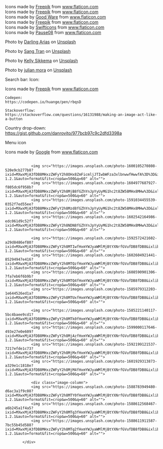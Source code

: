 <div>Icons made by <a href="https://www.freepik.com" title="Freepik">Freepik</a> from <a href="https://www.flaticon.com/" title="Flaticon">www.flaticon.com</a></div>

<div>Icons made by <a href="https://www.freepik.com" title="Freepik">Freepik</a> from <a href="https://www.flaticon.com/" title="Flaticon">www.flaticon.com</a></div>

<div>Icons made by <a href="https://www.flaticon.com/authors/good-ware" title="Good Ware">Good Ware</a> from <a href="https://www.flaticon.com/" title="Flaticon">www.flaticon.com</a></div>

<div>Icons made by <a href="https://www.freepik.com" title="Freepik">Freepik</a> from <a href="https://www.flaticon.com/" title="Flaticon">www.flaticon.com</a></div>

<div>Icons made by <a href="https://www.flaticon.com/authors/swifticons" title="Swifticons">Swifticons</a> from <a href="https://www.flaticon.com/" title="Flaticon">www.flaticon.com</a></div>

<div>Icons made by <a href="https://www.flaticon.com/authors/pause08" title="Pause08">Pause08</a> from <a href="https://www.flaticon.com/" title="Flaticon">www.flaticon.com</a></div>

<span>Photo by <a href="https://unsplash.com/@darlingarias?utm_source=unsplash&amp;utm_medium=referral&amp;utm_content=creditCopyText">Darling Arias</a> on <a href="https://unsplash.com/s/photos/sewing?utm_source=unsplash&amp;utm_medium=referral&amp;utm_content=creditCopyText">Unsplash</a></span>

<span>Photo by <a href="https://unsplash.com/@sangtran98?utm_source=unsplash&amp;utm_medium=referral&amp;utm_content=creditCopyText">Sang Tran</a> on <a href="https://unsplash.com/s/photos/sewing?utm_source=unsplash&amp;utm_medium=referral&amp;utm_content=creditCopyText">Unsplash</a></span>

<span>Photo by <a href="https://unsplash.com/@kellysikkema?utm_source=unsplash&amp;utm_medium=referral&amp;utm_content=creditCopyText">Kelly Sikkema</a> on <a href="https://unsplash.com/s/photos/sewing-pattern?utm_source=unsplash&amp;utm_medium=referral&amp;utm_content=creditCopyText">Unsplash</a></span>

<span>Photo by <a href="https://unsplash.com/@julivajuli?utm_source=unsplash&amp;utm_medium=referral&amp;utm_content=creditCopyText">julian mora</a> on <a href="https://unsplash.com/s/photos/textile?utm_source=unsplash&amp;utm_medium=referral&amp;utm_content=creditCopyText">Unsplash</a></span>

Search bar:
    Icon: 
    <div>Icons made by <a href="https://www.freepik.com" title="Freepik">Freepik</a> from <a href="https://www.flaticon.com/" title="Flaticon">www.flaticon.com</a></div>

    Codepen:
    https://codepen.io/huange/pen/rbqsD

    Stackoverflow:
    https://stackoverflow.com/questions/16131988/making-an-image-act-like-a-button 

Country drop-down:
https://gist.github.com/danrovito/977bcb97c9c2dfd3398a    


Menu icon
<div>Icons made by <a href="https://www.flaticon.com/authors/google" title="Google">Google</a> from <a href="https://www.flaticon.com/" title="Flaticon">www.flaticon.com</a></div>



<img src="https://images.unsplash.com/photo-1558085324-2f298b28c714?ixlib=rb-1.2.1&ixid=MXwxMjA3fDB8MHxzZWFyY2h8ODF8fG1hc2t8ZW58MHx8MHw%3D&auto=format&fit=crop&w=500&q=60" alt="">
                <img src="https://images.unsplash.com/photo-1586295416546-b84fa77499a3?ixid=MXwxMjA3fDB8MHxzZWFyY2h8ODZ8fG1hc2t8ZW58MHx8MHw%3D&ixlib=rb-1.2.1&auto=format&fit=crop&w=500&q=60" alt="">
                <img src="https://images.unsplash.com/photo-1603835865470-1989761ae671?ixid=MXwxMjA3fDB8MHxzZWFyY2h8OTR8fG1hc2t8ZW58MHx8MHw%3D&ixlib=rb-1.2.1&auto=format&fit=crop&w=500&q=60" alt="">
                <img src="https://images.unsplash.com/photo-1601929254607-e5e173cc44bb?ixid=MXwxMjA3fDB8MHxzZWFyY2h8OTZ8fG1hc2t8ZW58MHx8MHw%3D&ixlib=rb-1.2.1&auto=format&fit=crop&w=500&q=60" alt="">

                <img src="https://images.unsplash.com/photo-1600105270808-520e9cb277b8?ixid=MXwxMjA3fDB8MHxzZWFyY2h8OHx8ZmFicmljJTIwbWFza3xlbnwwfHwwfA%3D%3D&ixlib=rb-1.2.1&auto=format&fit=crop&w=500&q=60" alt="">
                <img src="https://images.unsplash.com/photo-1604977687927-f805dc6f958b?ixid=MXwxMjA3fDB8MHxzZWFyY2h8MjB8fGZhYnJpYyUyMG1hc2t8ZW58MHx8MHw%3D&ixlib=rb-1.2.1&auto=format&fit=crop&w=500&q=60" alt="">
                <img src="https://images.unsplash.com/photo-1591034455539-0352f7ed55ee?ixid=MXwxMjA3fDB8MHxzZWFyY2h8Mzd8fGZhYnJpYyUyMG1hc2t8ZW58MHx8MHw%3D&ixlib=rb-1.2.1&auto=format&fit=crop&w=500&q=60" alt="">
                <img src="https://images.unsplash.com/photo-1602542164986-edc061d9c52f?ixid=MXwxMjA3fDB8MHxzZWFyY2h8NDN8fGZhYnJpYyUyMG1hc2t8ZW58MHx8MHw%3D&ixlib=rb-1.2.1&auto=format&fit=crop&w=500&q=60" alt="">

                <img src="https://images.unsplash.com/photo-1592572421602-a29d8486ef80?ixid=MXwxMjA3fDB8MHxzZWFyY2h8MTIwfHxmYWJyaWMlMjBtYXNrfGVufDB8fDB8&ixlib=rb-1.2.1&auto=format&fit=crop&w=500&q=60" alt="">
                <img src="https://images.unsplash.com/photo-1602604921441-85294947e416?ixid=MXwxMjA3fDB8MHxzZWFyY2h8MTQzfHxmYWJyaWMlMjBtYXNrfGVufDB8fDB8&ixlib=rb-1.2.1&auto=format&fit=crop&w=500&q=60" alt="">
                <img src="https://images.unsplash.com/photo-1608590901306-7fa7eb6f6b9b?ixid=MXwxMjA3fDB8MHxzZWFyY2h8MTQ4fHxmYWJyaWMlMjBtYXNrfGVufDB8fDB8&ixlib=rb-1.2.1&auto=format&fit=crop&w=500&q=60" alt="">
                <img src="https://images.unsplash.com/photo-1585979312203-1e644526ed1a?ixid=MXwxMjA3fDB8MHxzZWFyY2h8MTUxfHxmYWJyaWMlMjBtYXNrfGVufDB8fDB8&ixlib=rb-1.2.1&auto=format&fit=crop&w=500&q=60" alt="">

                <img src="https://images.unsplash.com/photo-1585221140117-5bc4baee9cd1?ixid=MXwxMjA3fDB8MHxzZWFyY2h8MTk0fHxmYWJyaWMlMjBtYXNrfGVufDB8fDB8&ixlib=rb-1.2.1&auto=format&fit=crop&w=500&q=60" alt="">
                <img src="https://images.unsplash.com/photo-1599000117646-493e27e0e609?ixid=MXwxMjA3fDB8MHxzZWFyY2h8MjAzfHxmYWJyaWMlMjBtYXNrfGVufDB8fDB8&ixlib=rb-1.2.1&auto=format&fit=crop&w=500&q=60" alt="">
                <img src="https://images.unsplash.com/photo-1592199121537-7217efde1c73?ixid=MXwxMjA3fDB8MHxzZWFyY2h8MjMxfHxmYWJyaWMlMjBtYXNrfGVufDB8fDB8&ixlib=rb-1.2.1&auto=format&fit=crop&w=500&q=60" alt="">
                <img src="https://images.unsplash.com/photo-1601929313873-a329e1c1818e?ixid=MXwxMjA3fDB8MHxzZWFyY2h8MjM4fHxmYWJyaWMlMjBtYXNrfGVufDB8fDB8&ixlib=rb-1.2.1&auto=format&fit=crop&w=500&q=60" alt="">

                <div class="image-column">
                <img src="https://images.unsplash.com/photo-1588783949480-d6ac3a1f9c08?ixid=MXwxMjA3fDB8MHxzZWFyY2h8MTY0fHxmYWJyaWMlMjBtYXNrfGVufDB8fDB8&ixlib=rb-1.2.1&auto=format&fit=crop&w=500&q=60" alt="">
                <img src="https://images.unsplash.com/photo-1588612568467-a6b245a1f4a5?ixid=MXwxMjA3fDB8MHxzZWFyY2h8MTg3fHxmYWJyaWMlMjBtYXNrfGVufDB8fDB8&ixlib=rb-1.2.1&auto=format&fit=crop&w=500&q=60" alt="">
                <img src="https://images.unsplash.com/photo-1588611911587-7bc55b45d588?ixid=MXwxMjA3fDB8MHxzZWFyY2h8MTg2fHxmYWJyaWMlMjBtYXNrfGVufDB8fDB8&ixlib=rb-1.2.1&auto=format&fit=crop&w=500&q=60" alt="">
                
            </div>